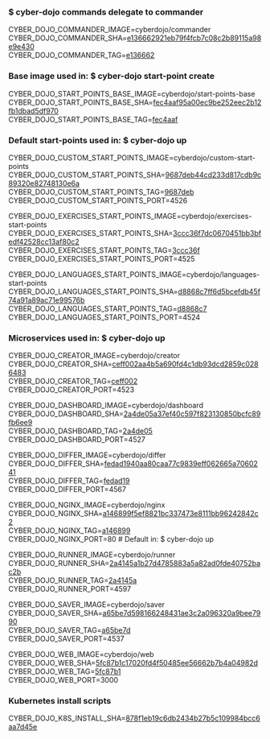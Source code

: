 ### $ cyber-dojo commands delegate to commander

CYBER_DOJO_COMMANDER_IMAGE=cyberdojo/commander  
CYBER_DOJO_COMMANDER_SHA=[e136662921eb79f4fcb7c08c2b89115a98e9e430](https://github.com/cyber-dojo/commander/commit/e136662921eb79f4fcb7c08c2b89115a98e9e430)  
CYBER_DOJO_COMMANDER_TAG=[e136662](https://hub.docker.com/layers/cyberdojo/commander/e136662/images/sha256-32c5150552b57d9abf66014ee7e106a4c882174d4c31a5b2762a0bf90bd8227d)  

### Base image used in: $ cyber-dojo start-point create

CYBER_DOJO_START_POINTS_BASE_IMAGE=cyberdojo/start-points-base  
CYBER_DOJO_START_POINTS_BASE_SHA=[fec4aaf95a00ec9be252eec2b12fb1dbad5df970](https://github.com/cyber-dojo/start-points-base/commit/fec4aaf95a00ec9be252eec2b12fb1dbad5df970)  
CYBER_DOJO_START_POINTS_BASE_TAG=[fec4aaf](https://hub.docker.com/layers/cyberdojo/start-points-base/fec4aaf/images/sha256-344fc78560d89fd8463098d5db7f4ed9596d0dd571de34b8ca99a3530e1448b5)  

### Default start-points used in: $ cyber-dojo up

CYBER_DOJO_CUSTOM_START_POINTS_IMAGE=cyberdojo/custom-start-points  
CYBER_DOJO_CUSTOM_START_POINTS_SHA=[9687deb44cd233d817cdb9c89320e82748130e6a](https://github.com/cyber-dojo/custom-start-points/commit/9687deb44cd233d817cdb9c89320e82748130e6a)  
CYBER_DOJO_CUSTOM_START_POINTS_TAG=[9687deb](https://hub.docker.com/layers/cyberdojo/custom-start-points/9687deb/images/sha256-9a9d148b4cafb8d2d99d152291516bf225038739a1a3b2c135011c78d53457b5)  
CYBER_DOJO_CUSTOM_START_POINTS_PORT=4526

CYBER_DOJO_EXERCISES_START_POINTS_IMAGE=cyberdojo/exercises-start-points  
CYBER_DOJO_EXERCISES_START_POINTS_SHA=[3ccc36f7dc0670451bb3bfedf42528cc13af80c2](https://github.com/cyber-dojo/exercises-start-points/commit/3ccc36f7dc0670451bb3bfedf42528cc13af80c2)  
CYBER_DOJO_EXERCISES_START_POINTS_TAG=[3ccc36f](https://hub.docker.com/layers/cyberdojo/exercises-start-points/3ccc36f/images/sha256-c60769e5131fe470a41bce2865b3e2cac8b085aa09dba3dc4f3376bd612f3bb0)  
CYBER_DOJO_EXERCISES_START_POINTS_PORT=4525

CYBER_DOJO_LANGUAGES_START_POINTS_IMAGE=cyberdojo/languages-start-points  
CYBER_DOJO_LANGUAGES_START_POINTS_SHA=[d8868c7ff6d5bcefdb45f74a91a89ac71e99576b](https://github.com/cyber-dojo/languages-start-points/commit/d8868c7ff6d5bcefdb45f74a91a89ac71e99576b)  
CYBER_DOJO_LANGUAGES_START_POINTS_TAG=[d8868c7](https://hub.docker.com/layers/cyberdojo/languages-start-points/d8868c7/images/sha256-fb66bc84620af85e434f183dd62482366adefc28c745e174937f79e2d002db1f)  
CYBER_DOJO_LANGUAGES_START_POINTS_PORT=4524

### Microservices used in: $ cyber-dojo up

CYBER_DOJO_CREATOR_IMAGE=cyberdojo/creator  
CYBER_DOJO_CREATOR_SHA=[ceff002aa4b5a690fd4c1db93dcd2859c0286483](https://github.com/cyber-dojo/creator/commit/ceff002aa4b5a690fd4c1db93dcd2859c0286483)  
CYBER_DOJO_CREATOR_TAG=[ceff002](https://hub.docker.com/layers/cyberdojo/creator/ceff002/images/sha256-b0548207de58762c948890dae97d35e1c3465ef0c4396762d90052b919bf4411)  
CYBER_DOJO_CREATOR_PORT=4523

CYBER_DOJO_DASHBOARD_IMAGE=cyberdojo/dashboard  
CYBER_DOJO_DASHBOARD_SHA=[2a4de05a37ef40c597f823130850bcfc89fb6ee9](https://github.com/cyber-dojo/dashboard/commit/2a4de05a37ef40c597f823130850bcfc89fb6ee9)  
CYBER_DOJO_DASHBOARD_TAG=[2a4de05](https://hub.docker.com/layers/cyberdojo/dashboard/2a4de05/images/sha256-08dc3610fb972dbdb532e27be09fb35fbfb6c3d7d6411d3053290a8df706fc8d)  
CYBER_DOJO_DASHBOARD_PORT=4527

CYBER_DOJO_DIFFER_IMAGE=cyberdojo/differ  
CYBER_DOJO_DIFFER_SHA=[fedad1940aa80caa77c9839eff062665a7060241](https://github.com/cyber-dojo/differ/commit/fedad1940aa80caa77c9839eff062665a7060241)  
CYBER_DOJO_DIFFER_TAG=[fedad19](https://hub.docker.com/layers/cyberdojo/differ/fedad19/images/sha256-083e55d12fc029dae5ac7b6ce57de0a1f819e20b6ac01d64a173f366e4b78d92)  
CYBER_DOJO_DIFFER_PORT=4567

CYBER_DOJO_NGINX_IMAGE=cyberdojo/nginx  
CYBER_DOJO_NGINX_SHA=[a146899f5ef8821bc337473e8111bb96242842c2](https://github.com/cyber-dojo/nginx/commit/a146899f5ef8821bc337473e8111bb96242842c2)  
CYBER_DOJO_NGINX_TAG=[a146899](https://hub.docker.com/layers/cyberdojo/nginx/a146899/images/sha256-c0e0f1cccd3a5d867e5d90abfccd8a787031725093a67473325b6cb45a4cabd0)  
CYBER_DOJO_NGINX_PORT=80 # Default in: $ cyber-dojo up

CYBER_DOJO_RUNNER_IMAGE=cyberdojo/runner  
CYBER_DOJO_RUNNER_SHA=[2a4145a1b27d4785883a5a82ad0fde40752bac2b](https://github.com/cyber-dojo/runner/commit/2a4145a1b27d4785883a5a82ad0fde40752bac2b)  
CYBER_DOJO_RUNNER_TAG=[2a4145a](https://hub.docker.com/layers/cyberdojo/runner/2a4145a/images/sha256-06ea8b0fdb86f83b33a082f9e08500f30d83c5dc13c3ecc54334cfaad6678e47)  
CYBER_DOJO_RUNNER_PORT=4597

CYBER_DOJO_SAVER_IMAGE=cyberdojo/saver  
CYBER_DOJO_SAVER_SHA=[a65be7d598166248431ae3c2a096320a9bee7990](https://github.com/cyber-dojo/saver/commit/a65be7d598166248431ae3c2a096320a9bee7990)  
CYBER_DOJO_SAVER_TAG=[a65be7d](https://hub.docker.com/layers/cyberdojo/saver/a65be7d/images/sha256-c487caaa45ffc12b05735bb9c2a2fa91c7e1e5684f8b86a62854dcedf26459ab)  
CYBER_DOJO_SAVER_PORT=4537

CYBER_DOJO_WEB_IMAGE=cyberdojo/web  
CYBER_DOJO_WEB_SHA=[5fc87b1c17020fd4f50485ee56662b7b4a04982d](https://github.com/cyber-dojo/web/commit/5fc87b1c17020fd4f50485ee56662b7b4a04982d)  
CYBER_DOJO_WEB_TAG=[5fc87b1](https://hub.docker.com/layers/cyberdojo/web/5fc87b1/images/sha256-9828ded232d0882203a9f2891a368e7551fff4974a54c76287caff7e21b9059a)  
CYBER_DOJO_WEB_PORT=3000

### Kubernetes install scripts
CYBER_DOJO_K8S_INSTALL_SHA=[878f1eb19c6db2434b27b5c109984bcc6aa7d45e](https://github.com/cyber-dojo/k8s-install/commit/878f1eb19c6db2434b27b5c109984bcc6aa7d45e)  
